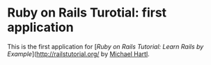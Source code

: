 # Ruby on Rails Turotial: first application

This is the first application for 
[*Ruby on Rails Tutorial: Learn Rails by Example*](http://railstutorial.org/ by [Michael Hartl](http://michaelharl.com/).

